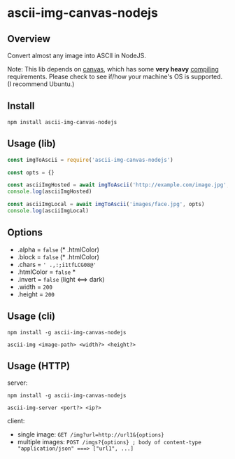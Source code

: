 # ascii-img-canvas-nodejs

## Overview

Convert almost any image into ASCII in NodeJS.

Note: This lib depends on [canvas](https://www.npmjs.com/package/canvas), which has some **very heavy** [compiling](https://www.npmjs.com/package/canvas#compiling) requirements. Please check to see if/how your machine's OS is supported. (I recommend Ubuntu.)

## Install

`npm install ascii-img-canvas-nodejs`

## Usage (lib)

```javascript
const imgToAscii = require('ascii-img-canvas-nodejs')

const opts = {}

const asciiImgHosted = await imgToAscii('http://example.com/image.jpg', opts)
console.log(asciiImgHosted)

const asciiImgLocal = await imgToAscii('images/face.jpg', opts)
console.log(asciiImgLocal)
```

## Options

- .alpha = `false`  (* .htmlColor)
- .block = `false`  (* .htmlColor)
- .chars = `' .,:;i1tfLCG08@'`
- .htmlColor = `false` *
- .invert = `false` (light <==> dark)
- .width = `200`
- .height = `200`

## Usage (cli)

`npm install -g ascii-img-canvas-nodejs`

`ascii-img <image-path> <width?> <height?>`

## Usage (HTTP)

server:

`npm install -g ascii-img-canvas-nodejs`

`ascii-img-server <port?> <ip?>`

client:

- single image: `GET /img?url=http://url1&{options}`
- multiple images: `POST /imgs?{options} ; body of content-type "application/json" ===> ["url1", ...]`
